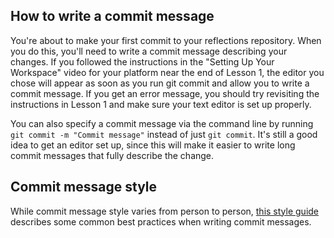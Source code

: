 ## How to write a commit message
You're about to make your first commit to your reflections repository. When you do this, you'll need to write a commit message describing your changes. If you followed the instructions in the "Setting Up Your Workspace" video for your platform near the end of Lesson 1, the editor you chose will appear as soon as you run git commit and allow you to write a commit message. If you get an error message, you should try revisiting the instructions in Lesson 1 and make sure your text editor is set up properly.

You can also specify a commit message via the command line by running `git commit -m "Commit message"` instead of just `git commit`. It's still a good idea to get an editor set up, since this will make it easier to write long commit messages that fully describe the change.

## Commit message style
While commit message style varies from person to person, [this style guide](http://udacity.github.io/git-styleguide/) describes some common best practices when writing commit messages.
